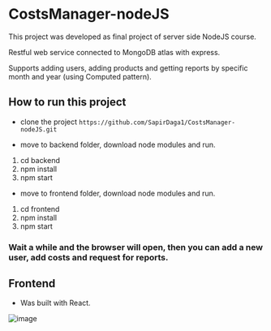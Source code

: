 # CostsManager-nodeJS

This project was developed as final project of server side NodeJS course.

Restful web service connected to MongoDB atlas with express.

Supports adding users, adding products and getting reports by specific month and year (using Computed pattern).

## How to run this project

- clone the project ```https://github.com/SapirDaga1/CostsManager-nodeJS.git```

 - move to backend folder, download node modules and run.
1.  cd backend
2.  npm install
3.  npm start

 - move to frontend folder, download node modules and run.
1.  cd frontend
2.  npm install
3.  npm start

### Wait a while and the browser will open, then you can add a new user, add costs and request for reports.

## Frontend
- Was built with React.

![image](https://user-images.githubusercontent.com/76609543/183365004-6e82eaf4-a632-4cf6-88bd-87a22fbb0c75.png)

